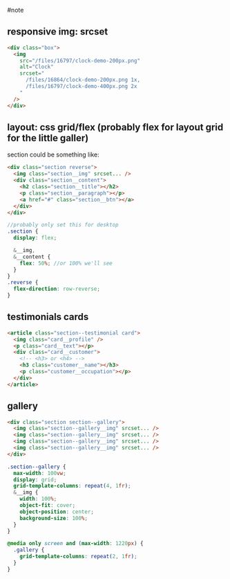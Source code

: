 #note

## responsive img: srcset

```html
<div class="box">
  <img
    src="/files/16797/clock-demo-200px.png"
    alt="Clock"
    srcset="
      /files/16864/clock-demo-200px.png 1x,
      /files/16797/clock-demo-400px.png 2x
    "
  />
</div>
```

## layout: css grid/flex (probably flex for layout grid for the little galler)

section could be something like:

```html
<div class="section reverse">
  <img class="section__img" srcset... />
  <div class="section__content">
    <h2 class="section__title"></h2>
    <p class="section__paragraph"></p>
    <a href="#" class="section__btn"></a>
  </div>
</div>
```

```scss
//probably only set this for desktop
.section {
  display: flex;

  &__img,
  &__content {
    flex: 50%; //or 100% we'll see
  }
}
.reverse {
  flex-direction: row-reverse;
}
```

## testimonials cards

```html
<article class="section--testimonial card">
  <img class="card__profile" />
  <p class="card__text"></p>
  <div class="card__customer">
    <!-- <h3> or <h4> -->
    <h3 class="customer__name"></h3>
    <p class="customer__occupation"></p>
  </div>
</article>
```

## gallery

```html
<div class="section section--gallery">
  <img class="section--gallery__img" srcset... />
  <img class="section--gallery__img" srcset... />
  <img class="section--gallery__img" srcset... />
  <img class="section--gallery__img" srcset... />
</div>
```

```scss
.section--gallery {
  max-width: 100vw;
  display: grid;
  grid-template-columns: repeat(4, 1fr);
  &__img {
    width: 100%;
    object-fit: cover;
    object-position: center;
    background-size: 100%;
  }
}

@media only screen and (max-width: 1220px) {
  .gallery {
    grid-template-columns: repeat(2, 1fr);
  }
}
```
